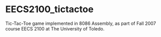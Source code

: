 # EECS2100_tictactoe
Tic-Tac-Toe game implemented in 8086 Assembly, as part of Fall 2007 course EECS 2100 at The University of Toledo.
